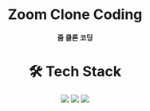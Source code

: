<div align="center">
  
# Zoom Clone Coding
**줌 클론 코딩**

# 🛠 Tech Stack
<img src="https://img.shields.io/badge/Node.js-339933?style=for-the-badge&logo=Node.js&logoColor=white">
<img src="https://img.shields.io/badge/Nodemon-76D04B?style=for-the-badge&logo=Nodemon&logoColor=white">
<img src="https://img.shields.io/badge/Express.js-000000?style=for-the-badge&logo=Express&logoColor=white">

</div>
